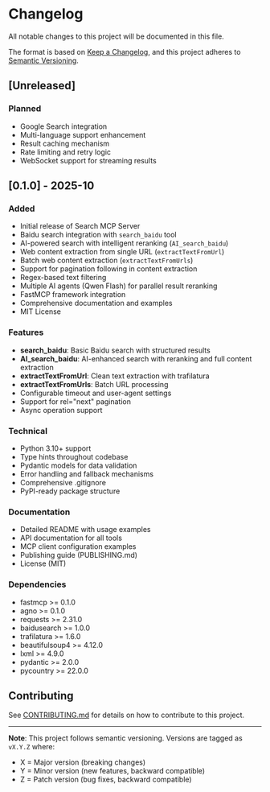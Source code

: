 # Changelog

All notable changes to this project will be documented in this file.

The format is based on [Keep a Changelog](https://keepachangelog.com/en/1.0.0/),
and this project adheres to [Semantic Versioning](https://semver.org/spec/v2.0.0.html).

## [Unreleased]

### Planned
- Google Search integration
- Multi-language support enhancement
- Result caching mechanism
- Rate limiting and retry logic
- WebSocket support for streaming results

## [0.1.0] - 2025-10

### Added
- Initial release of Search MCP Server
- Baidu search integration with `search_baidu` tool
- AI-powered search with intelligent reranking (`AI_search_baidu`)
- Web content extraction from single URL (`extractTextFromUrl`)
- Batch web content extraction (`extractTextFromUrls`)
- Support for pagination following in content extraction
- Regex-based text filtering
- Multiple AI agents (Qwen Flash) for parallel result reranking
- FastMCP framework integration
- Comprehensive documentation and examples
- MIT License

### Features
- **search_baidu**: Basic Baidu search with structured results
- **AI_search_baidu**: AI-enhanced search with reranking and full content extraction
- **extractTextFromUrl**: Clean text extraction with trafilatura
- **extractTextFromUrls**: Batch URL processing
- Configurable timeout and user-agent settings
- Support for rel="next" pagination
- Async operation support

### Technical
- Python 3.10+ support
- Type hints throughout codebase
- Pydantic models for data validation
- Error handling and fallback mechanisms
- Comprehensive .gitignore
- PyPI-ready package structure

### Documentation
- Detailed README with usage examples
- API documentation for all tools
- MCP client configuration examples
- Publishing guide (PUBLISHING.md)
- License (MIT)

### Dependencies
- fastmcp >= 0.1.0
- agno >= 0.1.0
- requests >= 2.31.0
- baidusearch >= 1.0.0
- trafilatura >= 1.6.0
- beautifulsoup4 >= 4.12.0
- lxml >= 4.9.0
- pydantic >= 2.0.0
- pycountry >= 22.0.0

## Contributing

See [CONTRIBUTING.md](CONTRIBUTING.md) for details on how to contribute to this project.

---

**Note**: This project follows semantic versioning. Versions are tagged as `vX.Y.Z` where:
- X = Major version (breaking changes)
- Y = Minor version (new features, backward compatible)
- Z = Patch version (bug fixes, backward compatible)
